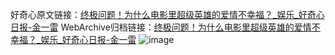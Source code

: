 好奇心原文链接：[终极问题！为什么电影里超级英雄的爱情不幸福？_娱乐_好奇心日报-金一雷](https://www.qdaily.com/articles/2159.html)
WebArchive归档链接：[终极问题！为什么电影里超级英雄的爱情不幸福？_娱乐_好奇心日报-金一雷](http://web.archive.org/web/20190623150851/https://www.qdaily.com/articles/2159.html)
![image](http://ww3.sinaimg.cn/large/007d5XDpgy1g3ves6bqb3j30u042vkh6)